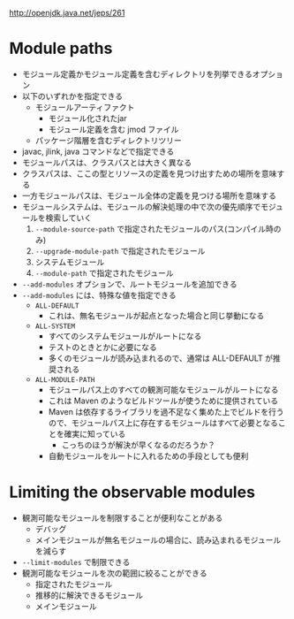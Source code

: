 http://openjdk.java.net/jeps/261

# Module paths
- モジュール定義かモジュール定義を含むディレクトリを列挙できるオプション
- 以下のいずれかを指定できる
    - モジュールアーティファクト
        - モジュール化されたjar
        - モジュール定義を含む jmod ファイル
    - パッケージ階層を含むディレクトリツリー
- javac, jlink, java コマンドなどで指定できる
- モジュールパスは、クラスパスとは大きく異なる
- クラスパスは、ここの型とリソースの定義を見つけ出すための場所を意味する
- 一方モジュールパスは、モジュール全体の定義を見つける場所を意味する
- モジュールシステムは、モジュールの解決処理の中で次の優先順序でモジュールを検索していく
    1. `--module-source-path` で指定されたモジュールのパス(コンパイル時のみ)
    2. `--upgrade-module-path` で指定されたモジュール
    3. システムモジュール
    4. `--module-path` で指定されたモジュール
- `--add-modules` オプションで、ルートモジュールを追加できる
- `--add-modules` には、特殊な値を指定できる
    - `ALL-DEFAULT`
        - これは、無名モジュールが起点となった場合と同じ挙動になる
    - `ALL-SYSTEM`
        - すべてのシステムモジュールがルートになる
        - テストのときとかに必要になる
        - 多くのモジュールが読み込まれるので、通常は ALL-DEFAULT が推奨される
    - `ALL-MODULE-PATH`
        - モジュールパス上のすべての観測可能なモジュールがルートになる
        - これは Maven のようなビルドツールが使うために提供されている
        - Maven は依存するライブラリを過不足なく集めた上でビルドを行うので、モジュールパス上に存在するモジュールはすべて必要となることを確実に知っている
            - こっちのほうが解決が早くなるのだろうか？
        - 自動モジュールをルートに入れるための手段としても便利

# Limiting the observable modules
- 観測可能なモジュールを制限することが便利なことがある
    - デバッグ
    - メインモジュールが無名モジュールの場合に、読み込まれるモジュールを減らす
- `--limit-modules` で制限できる
- 観測可能なモジュールを次の範囲に絞ることができる
    - 指定されたモジュール
    - 推移的に解決できるモジュール
    - メインモジュール

